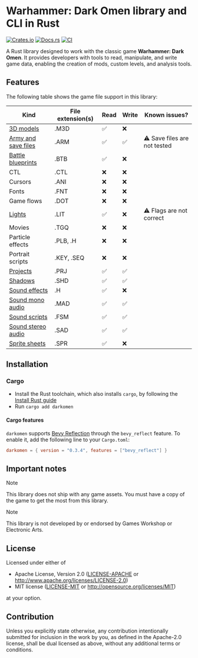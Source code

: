 # Warhammer: Dark Omen library and CLI in Rust

[![Crates.io](https://img.shields.io/crates/v/darkomen.svg)](https://crates.io/crates/darkomen)
[![Docs.rs](https://docs.rs/darkomen/badge.svg)](https://docs.rs/darkomen)
[![CI](https://github.com/mgi388/darkomen/workflows/CI/badge.svg)](https://github.com/mgi388/darkomen/actions)

A Rust library designed to work with the classic game **Warhammer: Dark Omen**. It provides developers with tools to read, manipulate, and write game data, enabling the creation of mods, custom levels, and analysis tools.

## Features

The following table shows the game file support in this library:

| Kind                                       | File extension(s) | Read | Write | Known issues?                |
| ------------------------------------------ | ----------------- | ---- | ----- | ---------------------------- |
| [3D models](src/m3d)                       | .M3D              | ✅   | ❌    |                              |
| [Army and save files](src/army)            | .ARM              | ✅   | ✅    | ⚠️ Save files are not tested |
| [Battle blueprints](src/battle)            | .BTB              | ✅   | ❌    |                              |
| CTL                                        | .CTL              | ❌   | ❌    |                              |
| Cursors                                    | .ANI              | ❌   | ❌    |                              |
| Fonts                                      | .FNT              | ❌   | ❌    |                              |
| Game flows                                 | .DOT              | ❌   | ❌    |                              |
| [Lights](src/light)                        | .LIT              | ✅   | ❌    | ⚠️ Flags are not correct     |
| Movies                                     | .TGQ              | ❌   | ❌    |                              |
| Particle effects                           | .PLB, .H          | ❌   | ❌    |                              |
| Portrait scripts                           | .KEY, .SEQ        | ❌   | ❌    |                              |
| [Projects](src/project)                    | .PRJ              | ✅   | ✅    |                              |
| [Shadows](src/shadow)                      | .SHD              | ✅   | ✅    |                              |
| [Sound effects](src/sound/sfx)             | .H                | ✅   | ❌    |                              |
| [Sound mono audio](src/sound/mad)          | .MAD              | ✅   | ✅    |                              |
| [Sound scripts](src/sound/script)          | .FSM              | ✅   | ✅    |                              |
| [Sound stereo audio](src/sound/sad)        | .SAD              | ✅   | ✅    |                              |
| [Sprite sheets](src/graphics/sprite_sheet) | .SPR              | ✅   | ❌    |                              |

## Installation

### Cargo

- Install the Rust toolchain, which also installs `cargo`, by following the [Install Rust guide](https://www.rust-lang.org/tools/install)
- Run `cargo add darkomen`

#### Cargo features

`darkomen` supports [Bevy Reflection](https://docs.rs/bevy_reflect/latest/bevy_reflect)
through the `bevy_reflect` feature. To enable it, add the following line to
your `Cargo.toml`:

```toml
darkomen = { version = "0.3.4", features = ["bevy_reflect"] }
```

## Important notes

> [!NOTE]
> This library does not ship with any game assets. You must have a copy of the game to get the most from this library.

> [!NOTE]
> This library is not developed by or endorsed by Games Workshop or Electronic Arts.

## License

Licensed under either of

- Apache License, Version 2.0
  ([LICENSE-APACHE](LICENSE-APACHE) or http://www.apache.org/licenses/LICENSE-2.0)
- MIT license
  ([LICENSE-MIT](LICENSE-MIT) or http://opensource.org/licenses/MIT)

at your option.

## Contribution

Unless you explicitly state otherwise, any contribution intentionally submitted
for inclusion in the work by you, as defined in the Apache-2.0 license, shall be
dual licensed as above, without any additional terms or conditions.
